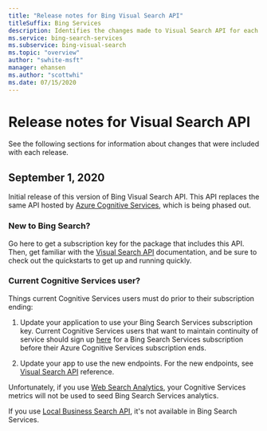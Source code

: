 ```yaml
---
title: "Release notes for Bing Visual Search API"
titleSuffix: Bing Services
description: Identifies the changes made to Visual Search API for each release.
ms.service: bing-search-services
ms.subservice: bing-visual-search
ms.topic: "overview"
author: "swhite-msft"
manager: ehansen
ms.author: "scottwhi"
ms.date: 07/15/2020
---
```


# Release notes for Visual Search API

See the following sections for information about changes that were included with each release.

## September 1, 2020

Initial release of this version of Bing Visual Search API. This API replaces the same API hosted by <a href="https://docs.microsoft.com/en-us/azure/cognitive-services/bing-visual-search/" target="_blank">Azure Cognitive Services</a>, which is being phased out. 

### New to Bing Search?

Go here to get a subscription key for the package that includes this API. Then, get familiar with the [Visual Search API](overview.md) documentation, and be sure to check out the quickstarts to get up and running quickly.


### Current Cognitive Services user?

Things current Cognitive Services users must do prior to their subscription ending:

1. Update your application to use your Bing Search Services subscription key. Current Cognitive Services users that want to maintain continuity of service should sign up [here](???) for a Bing Search Services subscription before their Azure Cognitive Services subscription ends. 
  
2. Update your app to use the new endpoints. For the new endpoints, see [Visual Search API](reference/endpoints.md) reference.

Unfortunately, if you use <a href="https://docs.microsoft.com/en-us/azure/cognitive-services/bing-web-search/bing-web-stats" target="_blank">Web Search Analytics</a>, your Cognitive Services metrics will not be used to seed Bing Search Services analytics.

If you use <a href="https://docs.microsoft.com/en-us/azure/cognitive-services/bing-local-business-search/local-search-reference" target="_blank">Local Business Search API</a>, it's not available in Bing Search Services. 